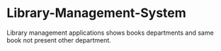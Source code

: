 # Library-Management-System
Library management applications shows books departments and same book not present other department.
